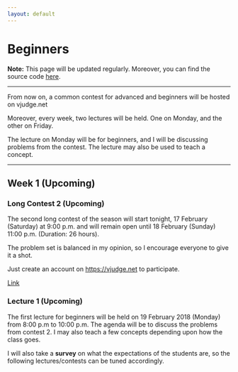 ```yaml
---
layout: default
---
```


# Beginners

**Note:** This page will be updated regularly. Moreover, you can find the source code
[here](https://github.com/bk2dcradle/cpsig).

---

From now on, a common contest for advanced and beginners will be hosted on vjudge.net

Moreover, every week, two lectures will be held. One on Monday, and the other on Friday.

The lecture on Monday will be for beginners, and I will be discussing problems from the
contest. The lecture may also be used to teach a concept.

---

## Week 1 (Upcoming)

### Long Contest 2 (Upcoming)

The second long contest of the season will start tonight, 17 February (Saturday)
at 9:00 p.m. and will remain open until 18 February (Sunday) 11:00 p.m.
(Duration: 26 hours).

The problem set is balanced in my opinion, so I encourage everyone to give it a
shot.

Just create an account on https://vjudge.net to participate.

[Link](https://vjudge.net/contest/212894)

### Lecture 1 (Upcoming)

The first lecture for beginners will be held on 19 February 2018 (Monday) from
8:00 p.m to 10:00 p.m. The agenda will be to discuss the problems from contest 2.
I may also teach a few concepts depending upon how the class goes.

I will also take a **survey** on what the expectations of the students are, so the
following lectures/contests can be tuned accordingly.
